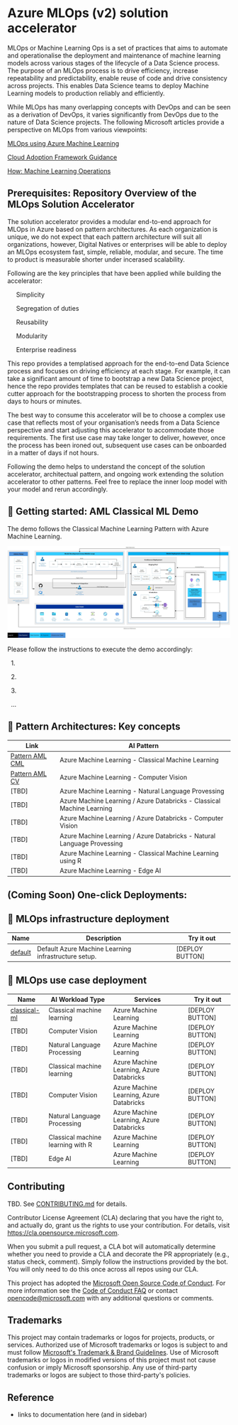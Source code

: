 # Azure MLOps (v2) solution accelerator

MLOps or Machine Learning Ops is a set of practices that aims to automate and operationalise the deployment and maintenance of machine learning models across various stages of the lifecycle of a Data Science process. The purpose of an MLOps process is to drive efficiency, increase repeatability and predictability, enable reuse of code and drive consistency across projects. This enables Data Science teams to deploy Machine Learning models to production reliably and efficiently.  

While MLOps has many overlapping concepts with DevOps and can be seen as a derivation of DevOps, it varies significantly from DevOps due to the nature of Data Science projects. The following Microsoft articles provide a perspective on MLOps from various viewpoints: 

[MLOps using Azure Machine Learning](https://azure.microsoft.com/en-us/services/machine-learning/mlops/#features) 

[Cloud Adoption Framework Guidance](https://docs.microsoft.com/en-us/azure/cloud-adoption-framework/ready/azure-best-practices/ai-machine-learning-mlops) 

[How: Machine Learning Operations](https://docs.microsoft.com/en-us/azure/machine-learning/concept-model-management-and-deployment) 


## Prerequisites: Repository Overview of the MLOps Solution Accelerator 

The solution accelerator provides a modular end-to-end approach for MLOps in Azure based on pattern architectures. As each organization is unique, we do not expect that each pattern architecture will suit all organizations, however, Digital Natives or enterprises will be able to deploy an MLOps ecosystem fast, simple, reliable, modular, and secure. The time to product is measurable shorter under incerased scalability.

Following are the key principles that have been applied while building the accelerator: 

&nbsp;&nbsp;&nbsp;&nbsp;&nbsp;Simplicity 
  
&nbsp;&nbsp;&nbsp;&nbsp;&nbsp;Segregation of duties 
  
&nbsp;&nbsp;&nbsp;&nbsp;&nbsp;Reusability 
  
&nbsp;&nbsp;&nbsp;&nbsp;&nbsp;Modularity
  
&nbsp;&nbsp;&nbsp;&nbsp;&nbsp;Enterprise readiness 

This repo provides a templatised approach for the end-to-end Data Science process and focuses on driving efficiency at each stage. For example, it can take a significant amount of time to bootstrap a new Data Science project, hence the repo provides templates that can be reused to establish a cookie cutter approach for the bootstrapping process to shorten the process from days to hours or minutes.

The best way to consume this accelerator will be to choose a complex use case that reflects most of your organisation’s needs from a Data Science perspective and start adjusting this accelerator to accommodate those requirements. The first use case may take longer to deliver, however, once the process has been ironed out, subsequent use cases can be onboarded in a matter of days if not hours.

Following the demo helps to understand the concept of the solution accelerator, architectual pattern, and ongoing work extending the solution accelerator to other patterns. Feel free to replace the inner loop model with your model and rerun accordingly.

 
## 👤 Getting started: AML Classical ML Demo
  
The demo follows the Classical Machine Learning Pattern with Azure Machine Learning.
  
![AML CML](/documentation/architecturepattern/AzureML_CML_Architecture_v0.7.jpg)
  
Please follow the instructions to execute the demo accordingly:
  
&nbsp;&nbsp;1.
  
&nbsp;&nbsp;2.
  
&nbsp;&nbsp;3.
  
&nbsp;&nbsp;...


## 📐 Pattern Architectures: Key concepts

| Link                                                    | AI Pattern                                                              |
| ------------------------------------------------------- | ----------------------------------------------------------------------- |
| [Pattern AML CML](https://github.com/Azure/mlops-v2/blob/main/documentation/architecturepattern/AzureML_CML_Architecture_v0.7.jpg) | Azure Machine Learning - Classical Machine Learning                     |
| [Pattern AML CV](https://github.com/Azure/mlops-v2/blob/main/documentation/architecturepattern/AzureML_SupervisedCV_Architecture_v0.5.jpg)                                                 | Azure Machine Learning - Computer Vision                                |
| [TBD]                                                   | Azure Machine Learning - Natural Language Provessing                    |
| [TBD]                                                   | Azure Machine Learning / Azure Databricks - Classical Machine Learning  |
| [TBD]                                                   | Azure Machine Learning / Azure Databricks - Computer Vision             |
| [TBD]                                                   | Azure Machine Learning / Azure Databricks - Natural Language Provessing |
| [TBD]                                                   | Azure Machine Learning - Classical Machine Learning using R             |
| [TBD]                                                   | Azure Machine Learning - Edge AI                                        |

  
## (Coming Soon) One-click Deployments:
  
## 📯 MLOps infrastructure deployment

| Name                                                    | Description                                          | Try it out      |
| ------------------------------------------------------- | ---------------------------------------------------- | --------------- |
| [default](https://github.com/Azure/mlops-infra-default) | Default Azure Machine Learning infrastructure setup. | [DEPLOY BUTTON] |

## 📯 MLOps use case deployment

| Name                                                                | AI Workload Type                   | Services                                 | Try it out      |
|-------------------------------------------------------------------- | -----------------------------------| ---------------------------------------- | --------------- |
| [classical-ml](https://github.com/Azure/mlops-project-classical-ml) | Classical machine learning         | Azure Machine Learning                   | [DEPLOY BUTTON] |
| [TBD]                                                               | Computer Vision                    | Azure Machine Learning                   | [DEPLOY BUTTON] |
| [TBD]                                                               | Natural Language Processing        | Azure Machine Learning                   | [DEPLOY BUTTON] |
| [TBD]                                                               | Classical machine learning         | Azure Machine Learning, Azure Databricks | [DEPLOY BUTTON] |
| [TBD]                                                               | Computer Vision                    | Azure Machine Learning, Azure Databricks | [DEPLOY BUTTON] |
| [TBD]                                                               | Natural Language Processing        | Azure Machine Learning, Azure Databricks | [DEPLOY BUTTON] |
| [TBD]                                                               | Classical machine learning with R  | Azure Machine Learning                   | [DEPLOY BUTTON] |  
| [TBD]                                                               | Edge AI                            | Azure Machine Learning                   | [DEPLOY BUTTON] |  


## Contributing

TBD. See [CONTRIBUTING.md](CONTRIBUTING.md) for details.

Contributor License Agreement (CLA) declaring that you have the right to, and actually do, grant us
the rights to use your contribution. For details, visit https://cla.opensource.microsoft.com.

When you submit a pull request, a CLA bot will automatically determine whether you need to provide
a CLA and decorate the PR appropriately (e.g., status check, comment). Simply follow the instructions
provided by the bot. You will only need to do this once across all repos using our CLA.

This project has adopted the [Microsoft Open Source Code of Conduct](https://opensource.microsoft.com/codeofconduct/).
For more information see the [Code of Conduct FAQ](https://opensource.microsoft.com/codeofconduct/faq/) or
contact [opencode@microsoft.com](mailto:opencode@microsoft.com) with any additional questions or comments.


## Trademarks

This project may contain trademarks or logos for projects, products, or services. Authorized use of Microsoft
trademarks or logos is subject to and must follow
[Microsoft's Trademark & Brand Guidelines](https://www.microsoft.com/legal/intellectualproperty/trademarks/usage/general).
Use of Microsoft trademarks or logos in modified versions of this project must not cause confusion or imply Microsoft sponsorship.
Any use of third-party trademarks or logos are subject to those third-party's policies.
  
 
## Reference

- links to documentation here (and in sidebar)

